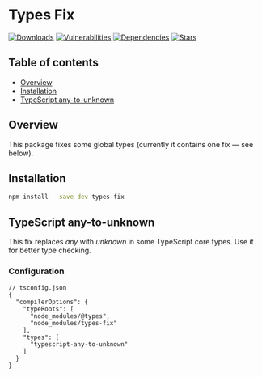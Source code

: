 # Types Fix

[![Downloads](https://img.shields.io/npm/dm/types-fix)](https://www.npmjs.com/package/types-fix)
[![Vulnerabilities](https://img.shields.io/snyk/vulnerabilities/npm/types-fix)](https://snyk.io/advisor/npm-package/types-fix)
[![Dependencies](https://img.shields.io/librariesio/release/npm/types-fix)](https://libraries.io/npm/types-fix)
[![Stars](https://img.shields.io/github/stars/ilyub/types-fix)](https://github.com/ilyub/types-fix)

## Table of contents

- [Overview](#overview)
- [Installation](#installation)
- [TypeScript any-to-unknown](#typescript-any-to-unknown)

## <a id="overview"></a>Overview

This package fixes some global types (currently it contains one fix &mdash; see below).

## <a id="installation"></a>Installation

```sh
npm install --save-dev types-fix
```

## <a id="typescript-any-to-unknown"></a>TypeScript any-to-unknown

This fix replaces _any_ with _unknown_ in some TypeScript core types.
Use it for better type checking.

### Configuration

```jsonc
// tsconfig.json
{
  "compilerOptions": {
    "typeRoots": [
      "node_modules/@types",
      "node_modules/types-fix"
    ],
    "types": [
      "typescript-any-to-unknown"
    ]
  }
}
```
